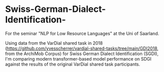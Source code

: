 # Swiss-German-Dialect-Identification-

For the seminar "NLP for Low Resource Languages" at the Uni of Saarland. 

Using data from the VarDial shared task in 2018 (https://github.com/yvesscherrer/vardial-shared-tasks/tree/main/GDI2018, from the ArchiMob Corpus) for Swiss German Dialect Identification (SGDI), I'm comparing modern transformer-based model performance on SDGI against the results of the original VarDial shared task participants.
